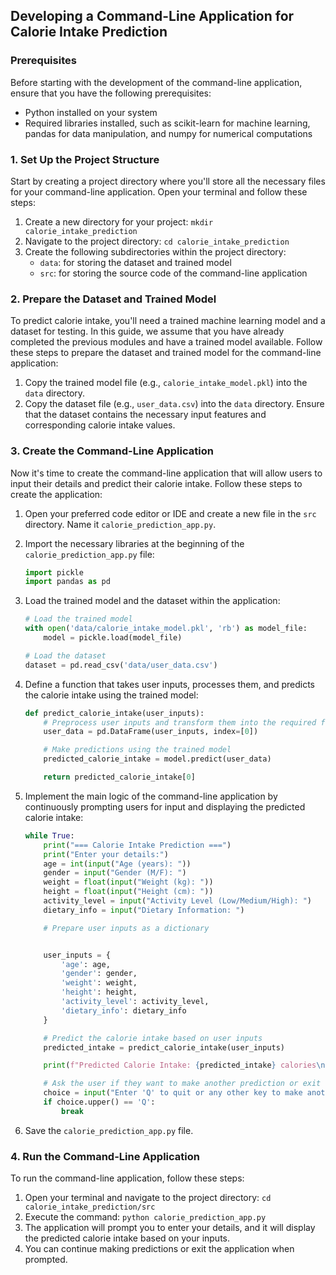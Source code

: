 

##  Developing a Command-Line Application for Calorie Intake Prediction

### Prerequisites
Before starting with the development of the command-line application, ensure that you have the following prerequisites:
- Python installed on your system
- Required libraries installed, such as scikit-learn for machine learning, pandas for data manipulation, and numpy for numerical computations

### 1. Set Up the Project Structure
Start by creating a project directory where you'll store all the necessary files for your command-line application. Open your terminal and follow these steps:
1. Create a new directory for your project: `mkdir calorie_intake_prediction`
2. Navigate to the project directory: `cd calorie_intake_prediction`
3. Create the following subdirectories within the project directory:
   - `data`: for storing the dataset and trained model
   - `src`: for storing the source code of the command-line application

### 2. Prepare the Dataset and Trained Model
To predict calorie intake, you'll need a trained machine learning model and a dataset for testing. In this guide, we assume that you have already completed the previous modules and have a trained model available. Follow these steps to prepare the dataset and trained model for the command-line application:
1. Copy the trained model file (e.g., `calorie_intake_model.pkl`) into the `data` directory.
2. Copy the dataset file (e.g., `user_data.csv`) into the `data` directory. Ensure that the dataset contains the necessary input features and corresponding calorie intake values.

### 3. Create the Command-Line Application
Now it's time to create the command-line application that will allow users to input their details and predict their calorie intake. Follow these steps to create the application:

1. Open your preferred code editor or IDE and create a new file in the `src` directory. Name it `calorie_prediction_app.py`.

2. Import the necessary libraries at the beginning of the `calorie_prediction_app.py` file:
   ```python
   import pickle
   import pandas as pd
   ```

3. Load the trained model and the dataset within the application:
   ```python
   # Load the trained model
   with open('data/calorie_intake_model.pkl', 'rb') as model_file:
       model = pickle.load(model_file)
   
   # Load the dataset
   dataset = pd.read_csv('data/user_data.csv')
   ```

4. Define a function that takes user inputs, processes them, and predicts the calorie intake using the trained model:
   ```python
   def predict_calorie_intake(user_inputs):
       # Preprocess user inputs and transform them into the required format for prediction
       user_data = pd.DataFrame(user_inputs, index=[0])
   
       # Make predictions using the trained model
       predicted_calorie_intake = model.predict(user_data)
   
       return predicted_calorie_intake[0]
   ```

5. Implement the main logic of the command-line application by continuously prompting users for input and displaying the predicted calorie intake:
   ```python
   while True:
       print("=== Calorie Intake Prediction ===")
       print("Enter your details:")
       age = int(input("Age (years): "))
       gender = input("Gender (M/F): ")
       weight = float(input("Weight (kg): "))
       height = float(input("Height (cm): "))
       activity_level = input("Activity Level (Low/Medium/High): ")
       dietary_info = input("Dietary Information: ")
   
       # Prepare user inputs as a dictionary
   
   
       user_inputs = {
           'age': age,
           'gender': gender,
           'weight': weight,
           'height': height,
           'activity_level': activity_level,
           'dietary_info': dietary_info
       }
   
       # Predict the calorie intake based on user inputs
       predicted_intake = predict_calorie_intake(user_inputs)
   
       print(f"Predicted Calorie Intake: {predicted_intake} calories\n")
   
       # Ask the user if they want to make another prediction or exit
       choice = input("Enter 'Q' to quit or any other key to make another prediction: ")
       if choice.upper() == 'Q':
           break
   ```

6. Save the `calorie_prediction_app.py` file.

### 4. Run the Command-Line Application
To run the command-line application, follow these steps:
1. Open your terminal and navigate to the project directory: `cd calorie_intake_prediction/src`
2. Execute the command: `python calorie_prediction_app.py`
3. The application will prompt you to enter your details, and it will display the predicted calorie intake based on your inputs.
4. You can continue making predictions or exit the application when prompted.

